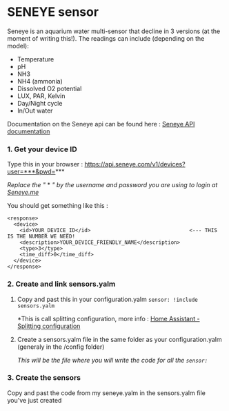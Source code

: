 # SENEYE sensor

Seneye is an aquarium water multi-sensor that decline in 3 versions (at the moment of writing this!).
The readings can include (depending on the model):

- Temperature
- pH
- NH3
- NH4 (ammonia)
- Dissolved O2 potential
- LUX, PAR, Kelvin
- Day/Night cycle
- In/Out water

Documentation on the Seneye api can be found here : [Seneye API documentation](https://api.seneye.com/)


### 1. Get your device ID

Type this in your browser : https://api.seneye.com/v1/devices?user=***&pwd=***

*Replace the "* * *" by the username and password you are using to login at [Seneye.me](https://www.seneye.me/)*

You should get something like this :
```
<response>
  <device>
    <id>YOUR_DEVICE_ID</id>                                <--- THIS IS THE NUMBER WE NEED!
    <description>YOUR_DEVICE_FRIENDLY_NAME</description>
    <type>3</type>
    <time_diff>0</time_diff>
  </device>
</response>
```

### 2. Create and link sensors.yalm

1. Copy and past this in your configuration.yalm ```sensor: !include sensors.yalm```

   *This is call splitting configuration, more info : [Home Assistant - Splitting configuration](https://home-assistant.io/docs/configuration/splitting_configuration/)
   
2. Create a sensors.yalm file in the same folder as your configuration.yalm (generaly in the /config folder)

   *This will be the file where you will write the code for all the ```sensor:```*


### 3. Create the sensors

Copy and past the code from my seneye.yalm in the sensors.yalm file you've just created
